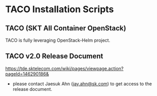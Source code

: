 TACO Installation Scripts
=========================

TACO (SKT All Container OpenStack) 
----------------------------------
TACO is fully leveraging OpenStack-Helm project. 


TACO v2.0 Release Document 
--------------------------
https://tde.sktelecom.com/wiki/pages/viewpage.action?pageId=146290186&
* please contact Jaesuk Ahn (jay.ahn@sk.com) to get access to the release document.
